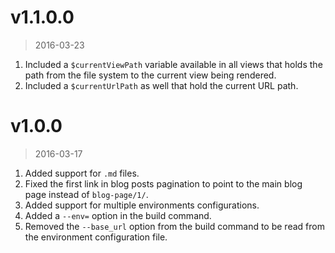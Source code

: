 # v1.1.0.0

> 2016-03-23

1. Included a `$currentViewPath` variable available in all views that holds the path from the file system to the current view being rendered.
1. Included a `$currentUrlPath` as well that hold the current URL path.

# v1.0.0

> 2016-03-17

1. Added support for `.md` files.
1. Fixed the first link in blog posts pagination to point to the main blog page instead of `blog-page/1/`.
1. Added support for multiple environments configurations.
1. Added a `--env=` option in the build command.
1. Removed the `--base_url` option from the build command to be read from the environment configuration file.
